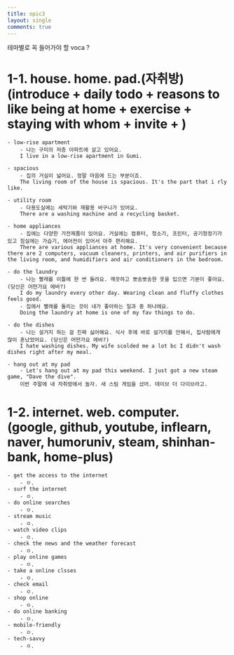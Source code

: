 ```yaml
---
title: opic3
layout: single
comments: true
---
```


테마별로 꼭 들어가야 할 voca ?

# 1-1. house. home. pad.(자취방)(introduce + daily todo + reasons to like being at home + exercise + staying with whom + invite + )

    - low-rise apartment 
        - 나는 구미의 저층 아파트에 살고 있어요.
        I live in a low-rise apartment in Gumi.

    - spacious 
        - 집의 거실이 넓어요. 정말 마음에 드는 부분이죠.
        The living room of the house is spacious. It's the part that i rly like.

    - utility room 
        - 다용도실에는 세탁기와 재활용 바구니가 있어요. 
        There are a washing machine and a recycling basket.

    - home appliances
        - 집에는 다양한 가전제품이 있어요. 거실에는 컴퓨터, 청소기, 프린터, 공기청정기가 있고 침실에는 가습기, 에어컨이 있어서 아주 편리해요.
        There are various appliances at home. It's very convenient because there are 2 computers, vacuum cleaners, printers, and air purifiers in the living room, and humidifiers and air conditioners in the bedroom.

    - do the laundry
        - 나는 빨래를 이틀에 한 번 돌려요. 깨끗하고 뽀송뽀송한 옷을 입으면 기분이 좋아요. (당신은 어떤가요 에바?)
        I do my laundry every other day. Wearing clean and fluffy clothes feels good. 
        - 집에서 빨래를 돌리는 것이 내가 좋아하는 일과 중 하나에요.
        Doing the laundry at home is one of my fav things to do.

    - do the dishes
        - 나는 설거지 하는 걸 진짜 싫어해요. 식사 후에 바로 설거지를 안해서, 집사람에게 많이 혼났었어요. (당신은 어떤가요 에바?)
        I hate washing dishes. My wife scolded me a lot bc I didn't wash dishes right after my meal.

    - hang out at my pad
        - Let's hang out at my pad this weekend. I just got a new steam game, "Dave the dive".
        이번 주말에 내 자취방에서 놀자. 새 스팀 게임을 샀어. 데이브 더 다이브라고.

# 1-2. internet. web. computer. (google, github, youtube, inflearn, naver, humoruniv, steam, shinhan-bank, home-plus)
    - get the access to the internet
        - ㅇ.
    - surf the internet
        - ㅇ.
    - do online searches
        - ㅇ.
    - stream music
        - ㅇ.
    - watch video clips
        - ㅇ.
    - check the news and the weather forecast
        - ㅇ.
    - play online games
        - ㅇ.
    - take a online clsses
        - ㅇ.
    - check email
        - ㅇ.
    - shop online
        - ㅇ.
    - do online banking
        - ㅇ.
    - mobile-friendly
        - ㅇ.
    - tech-savvy
        - ㅇ.